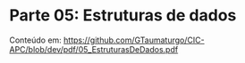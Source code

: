 Parte 05: Estruturas de dados
=============================

Conteúdo em: https://github.com/GTaumaturgo/CIC-APC/blob/dev/pdf/05_EstruturasDeDados.pdf
